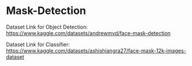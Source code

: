 # Mask-Detection

Dataset Link for Object Detection: https://www.kaggle.com/datasets/andrewmvd/face-mask-detection

Dataset Link for Classifier: https://www.kaggle.com/datasets/ashishjangra27/face-mask-12k-images-dataset
